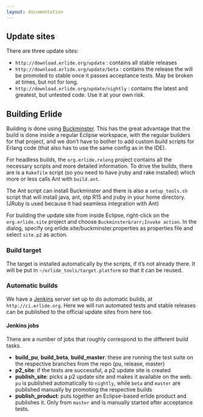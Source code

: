 ```yaml
---
layout: documentation
---
```


## Update sites

There are three update sites:

-   `http://download.erlide.org/update` : contains all stable releases
-   `http://download.erlide.org/update/beta` : contains the release the will be
    promoted to stable once it passes acceptance tests. May be broken at
    times, but not for long.
-   `http://download.erlide.org/update/nightly` : contains the latest and
    greatest, but untested code. Use it at your own risk.

## Building Erlide

Building is done using [Buckminster](http://eclipse.org/buckminster).
This has the great advantage that the build is done inside a regular
Eclipse workspace, with the regular builders for that project, and we
don’t have to bother to add custom build scripts for Erlang code (that
also has to use the same config as in the IDE).

For headless builds, the `org.erlide.releng` project contains all the
necessary scripts and more detailed information. To drive the builds,
there are is a `Rakefile` script (so you need to have jruby and rake
installed) which more or less calls Ant with `build.ant`.

The Ant script can install Buckminster and there is also a
`setup_tools.sh` script that will install java, ant, otp R15 and jruby
in your home directory. (JRuby is used because it had seamless integration with Ant)

For building the update site from inside Eclipse, right-click on the
`org.erlide.site` project and choose `Buckminster&rarr;Invoke action`. In the
dialog, specify org.erlide.site/buckminster.properties as properties
file and select `site.p2` as action. 

### Build target

The target is installed automatically by the scripts, if it’s not
already there. It will be put in `~/erlide_tools/target.platform` so
that it can be reused.

### Automatic builds

We have a [Jenkins](http://jenkins-ci.org) server set up to do automatic
builds, at `http://ci.erlide.org`. Here we will run automated tests and
stable releases can be published to the official update sites from here
too.

#### Jenkins jobs

There are a number of jobs that roughly correspond to the different
build tasks.

-   **build_pu**, **build_beta**, **build_master**: these are running the test suite on
    the respective branches from the repo (pu, release, master)
-   **p2\_site**: if the tests are successful, a p2 update site is
    created
-   **publish\_site**: picks a p2 update site and makes it available on
    the web. `pu` is published automatically to `nightly`, while `beta`
    and `master` are published manually by promoting the respective
    builds
-   **publish\_product**: puts together an Eclipse-based erlide product
    and publishes it. Only from `master` and is manually started after
    acceptance tests. 


